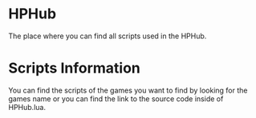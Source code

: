 # HPHub
The place where you can find all scripts used in the HPHub.
# Scripts Information
You can find the scripts of the games you want to find by looking for the games name or you can find the link to the source code inside of HPHub.lua.
